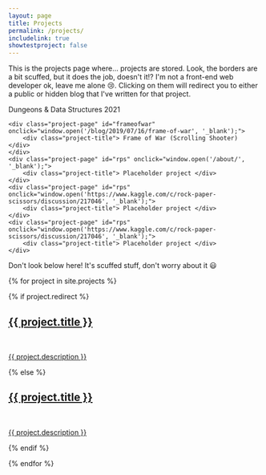 ```yaml
---
layout: page
title: Projects
permalink: /projects/
includelink: true
showtestproject: false
---
```

This is the projects page where... projects are stored. Look, the borders are a bit scuffed, but it does the job, doesn't it!? I'm not a front-end web developer ok, leave me alone 😢.
Clicking on them will redirect you to either a public or hidden blog that I've written for that project.

<div class='project-items'>
    <div class="project-page" id="coderone" onclick="window.open('/blog/2021/05/03/first-hackathon', '_blank');">
        <div class="project-title"> Dungeons & Data Structures 2021 </div>
    </div>

    <div class="project-page" id="frameofwar" onclick="window.open('/blog/2019/07/16/frame-of-war', '_blank');">
        <div class="project-title"> Frame of War (Scrolling Shooter) </div>
    </div>
    <div class="project-page" id="rps" onclick="window.open('/about/', '_blank');">
        <div class="project-title"> Placeholder project </div>
    </div>
    <div class="project-page" id="rps" onclick="window.open('https://www.kaggle.com/c/rock-paper-scissors/discussion/217046', '_blank');">
        <div class="project-title"> Placeholder project </div>
    </div>
    <div class="project-page" id="rps" onclick="window.open('https://www.kaggle.com/c/rock-paper-scissors/discussion/217046', '_blank');">
        <div class="project-title"> Placeholder project </div>
    </div>

</div>

Don't look below here! It's scuffed stuff, don't worry about it 😃

<div class='project-items'>
	<div class="gallery">
{% for project in site.projects %}

{% if project.redirect %}
<div class="projectTile">
		<a href="{{ project.redirect }}" class='cover-post' {% if includeimages %} id ="{{ project.imageid }}" {%endif%} target="_blank">
		<span>
			<h2>{{ project.title }}</h2>
			<br/>
			<p>{{ project.description }}</p>
		</span>
		</a>
</div>

{% else %}

<div class="projectTile"  {% if project.includeimages %} id ="{{ project.imageid }}" {%endif%}> 
		<a href="{{ project.url | prepend: site.baseurl}}" >
		<span>
			<h2>{{ project.title }}</h2>
			<br/>
			<p>{{ project.description }}</p>
		</span>
		</a>
</div>

{% endif %}

{% endfor %}
</div>
</div>



<!-- DO THIS https://github.com/jitinnair1/gradfolio/blob/master/_pages/projects.md -->